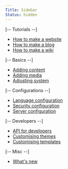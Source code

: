 ```yaml
---
Title: Sidebar
Status: hidden
---
```

[-- Tutorials --]

* [How to make a website](how-to-make-a-website)
* [How to make a blog](how-to-make-a-blog)
* [How to make a wiki](how-to-make-a-wiki)

[-- Basics --]

* [Adding content](adding-content)
* [Adding media](adding-media)
* [Adjusting system](adjusting-system)

[-- Configurations --]

* [Language configuration](language-configuration)
* [Security configuration](security-configuration)
* [Server configuration](server-configuration)

[-- Developers --]

* [API for developers](api)
* [Customising themes](customising-themes)
* [Customising templates](customising-templates)

[-- Misc --]

* [What's new](https://github.com/datenstrom/yellow/issues?q=label%3Anews%20)
